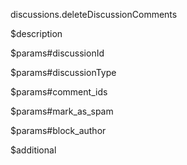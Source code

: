 discussions.deleteDiscussionComments

$description


$params#discussionId


$params#discussionType


$params#comment_ids


$params#mark_as_spam


$params#block_author


$additional
